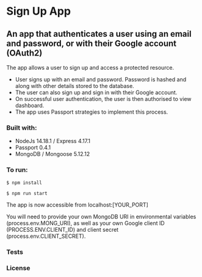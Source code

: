 # Sign Up App

## An app that authenticates a user using an email and password, or with their Google account (OAuth2)

The app allows a user to sign up and access a protected resource.
- User signs up with an email and password. Password is hashed and along with other details stored to the database. 
- The user can also sign up and sign in with their Google account.
- On successful user authentication, the user is then authorised to view dashboard.
- The app uses Passport strategies to implement this process.

### Built with:
- NodeJs 14.18.1 / Express 4.17.1
- Passport 0.4.1
- MongoDB / Mongoose 5.12.12

### To run:

```
$ npm install
```

```
$ npm run start
```

The app is now accessible from localhost:[YOUR_PORT]

You will need to provide your own MongoDB URI in environmental variables (process.env.MONG_URI), as well as your own Google client ID (PROCESS.ENV.CLIENT_ID) and client secret (process.env.CLIENT_SECRET).

### Tests


### License 
